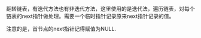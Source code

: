 翻转链表，有迭代方法也有非迭代方法，这里使用的是迭代法，遍历链表，对每个链表的next指针做处理。需要一个临时指针记录原来next指针记录的值。

注意的是，首节点的next指针记得赋值为NULL.
